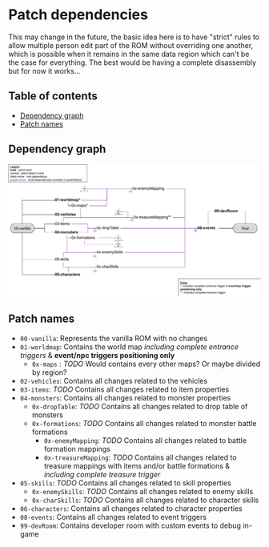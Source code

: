 # Patch dependencies
This may change in the future, the basic idea here is to have "strict" rules to allow multiple person edit part of the ROM without overriding one another, which is possible when it remains in the same data region which can't be the case for everything. The best would be having a complete disassembly but for now it works...

## Table of contents

- [Dependency graph](#dependency-graph)
- [Patch names](#patch-names)

## Dependency graph

![IPS Dependency](IPS%20Dependency.jpg)

## Patch names

- `00-vanilla`: Represents the vanilla ROM with no changes
- `01-worldmap`: Contains the world map *including complete entrance triggers* & **event/npc triggers positioning only**
  - `0x-maps` : *TODO* Would contains every other maps? Or maybe divided by region?
- `02-vehicles`: Contains all changes related to the vehicles
- `03-items`: *TODO* Contains all changes related to item properties
- `04-monsters`: Contains all changes related to monster properties
  - `0x-dropTable`: *TODO* Contains all changes related to drop table of monsters
  - `0x-formations`: *TODO* Contains all changes related to monster battle formations
    - `0x-enemyMapping`: *TODO* Contains all changes related to battle formation mappings
    - `0x-treasureMapping`: *TODO* Contains all changes related to treasure mappings with items and/or battle formations & *including complete treasure trigger*
- `05-skills`: *TODO* Contains all changes related to skill properties
  - `0x-enemySkills`: *TODO* Contains all changes related to enemy skills
  - `0x-charSkills`: *TODO* Contains all changes related to character skills
- `06-characters`: Contains all changes related to character properties
- `08-events`: Contains all changes related to event triggers
- `99-devRoom`: Contains developer room with custom events to debug in-game
